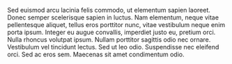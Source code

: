 Sed euismod arcu lacinia felis commodo, ut elementum sapien laoreet. Donec semper scelerisque sapien in luctus. Nam elementum, neque vitae pellentesque aliquet, tellus eros porttitor nunc, vitae vestibulum neque enim porta ipsum. Integer eu augue convallis, imperdiet justo eu, pretium orci. Nulla rhoncus volutpat ipsum. Nullam porttitor sagittis odio nec ornare. Vestibulum vel tincidunt lectus. Sed ut leo odio. Suspendisse nec eleifend orci. Sed ac eros sem. Maecenas sit amet condimentum odio.